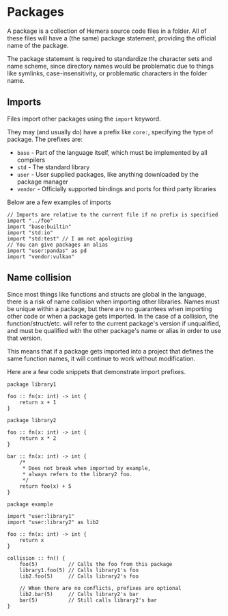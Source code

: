 # Packages

A package is a collection of Hemera source code files in a folder. All of these files will have a (the same) package statement, providing the official name
of the package.

The package statement is required to standardize the character sets and name scheme, since directory names would be problematic due to things like
symlinks, case-insensitivity, or problematic characters in the folder name.

## Imports

Files import other packages using the `import` keyword.

They may (and usually do) have a prefix like `core:`, specifying the type of package. The prefixes are:

* `base` - Part of the language itself, which must be implemented by all compilers
* `std` - The standard library
* `user` - User supplied packages, like anything downloaded by the package manager
* `vendor` - Officially supported bindings and ports for third party libraries

Below are a few examples of imports

```
// Imports are relative to the current file if no prefix is specified
import "../foo"
import "base:builtin"
import "std:io"
import "std:test" // I am not apologizing
// You can give packages an alias
import "user:pandas" as pd 
import "vendor:vulkan"
```

## Name collision

Since most things like functions and structs are global in the language, there is a risk of name collision when importing other libraries.
Names must be unique within a package, but there are no guarantees when importing other code or when a package gets imported. In 
the case of a collision, the function/struct/etc. will refer to the current package's version if unqualified, and must be qualified
with the other package's name or alias in order to use that version.

This means that if a package gets imported into a project that defines the same function names, it will continue to work without modification.

Here are a few code snippets that demonstrate import prefixes.

```
package library1

foo :: fn(x: int) -> int {
    return x + 1
}
```

```
package library2

foo :: fn(x: int) -> int {
    return x * 2
}

bar :: fn(x: int) -> int {
    /*
     * Does not break when imported by example,
     * always refers to the library2 foo.
     */
    return foo(x) + 5
}
```

```
package example

import "user:library1"
import "user:library2" as lib2

foo :: fn(x: int) -> int {
    return x
}

collision :: fn() {
    foo(5)          // Calls the foo from this package
    library1.foo(5) // Calls library1's foo
    lib2.foo(5)     // Calls library2's foo

    // When there are no conflicts, prefixes are optional
    lib2.bar(5)     // Calls library2's bar
    bar(5)          // Still calls library2's bar
}
```
